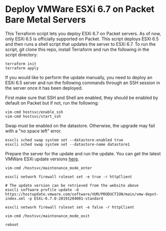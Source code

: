 # Deploy VMWare ESXi 6.7 on Packet Bare Metal Servers
This Terraform script lets you deploy ESXi 6.7 on Packet servers. As of now, only ESXi 6.5 is officially supported on Packet. This script deploys ESXi 6.5 and then runs a shell script that updates the server to ESXi 6.7. To run the script, git clone this repo, install Terraform and run the following in the script directory:

```
terraform init
terraform apply
```

If you would like to perform the update manually, you need to deploy an ESXi 6.5 server and run the following commands through an SSH session in the server once it has been deployed.

First make sure that SSH and Shell are enabled, they should be enabled by default on Packet but if not, run the following:

```
vim-cmd hostsvc/enable_ssh
vim-cmd hostsvc/start_ssh
```

Swap must be enabled on the datastore. Otherwise, the upgrade may fail with a "no space left" error.
```
esxcli sched swap system set --datastore-enabled true
esxcli sched swap system set --datastore-name datastore1
```

Prepare the server for the update and run the update. You can get the latest VMWare ESXi update versions [here](https://esxi-patches.v-front.de/ESXi-6.7.0.html).

```
vim-cmd /hostsvc/maintenance_mode_enter

esxcli network firewall ruleset set -e true -r httpClient

# The update version can be retrieved from the website above
esxcli software profile update -d https://hostupdate.vmware.com/software/VUM/PRODUCTION/main/vmw-depot-index.xml -p ESXi-6.7.0-20191204001-standard

esxcli network firewall ruleset set -e false -r httpClient

vim-cmd /hostsvc/maintenance_mode_exit

reboot
```
